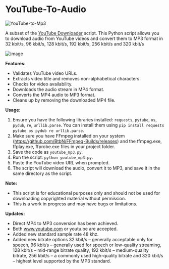 # YouTube-To-Audio
![YouTube-to-Mp3](https://github.com/user-attachments/assets/625ae3b6-8d27-4710-9571-dbd4f38a6d4a)

A subset of the [YouTube Downloader](https://github.com/gappeah/YouTube-Downloader-Pro) script. This Python script allows you to download audio from YouTube videos and convert them to MP3 format in 32 kbit/s, 96 kbit/s, 128 kbit/s, 192 kbit/s, 256 kbit/s and 320 kbit/s

![image](https://github.com/user-attachments/assets/75a737b6-abe2-4374-8609-a5111e669e4c)


**Features:**

* Validates YouTube video URLs.
* Extracts video title and removes non-alphabetical characters.
* Checks for video availability.
* Downloads the audio stream in MP4 format.
* Converts the MP4 audio to MP3 format.
* Cleans up by removing the downloaded MP4 file.

**Usage:**
1. Ensure you have the following libraries installed: `requests`, `pytube`, `os`, `pydub`, `re`, `urllib.parse`. You can install them using `pip install requests pytube os pydub re urllib.parse`.
2. Make sure you have FFmpeg installed on your system (https://github.com/BtbN/FFmpeg-Builds/releases) and the ffmpeg.exe, ffplay.exe, ffprobe.exe files in your project folder.
3. Save the code as `youtube_mp3.py`.
4. Run the script: `python youtube_mp3.py`.
5. Paste the YouTube video URL when prompted.
6. The script will download the audio, convert it to MP3, and save it in the same directory as the script.

**Note:**
* This script is for educational purposes only and should not be used for downloading copyrighted material without permission.
* This is a work in progress and may have bugs or limitations.

**Updates:**
* Direct MP4 to MP3 conversion has been achieved.
* Both www.youtube.com or youtu.be are accepted.
* Added new standard sample rate 48 khz.
* Added new bitrate options 32 kbit/s – generally acceptable only for speech, 96 kbit/s – generally used for speech or low-quality streaming, 128 kbit/s – mid-range bitrate quality, 192 kbit/s – medium-quality bitrate, 256 kbit/s – a commonly used high-quality bitrate and 320 kbit/s – highest level supported by the MP3 standard.
